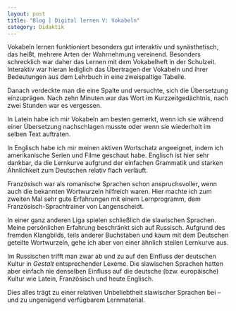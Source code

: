 ```yaml
---
layout: post
title: "Blog | Digital lernen V: Vokabeln"
category: Didaktik
---
```

Vokabeln lernen funktioniert besonders gut interaktiv und synästhetisch, das heißt, mehrere Arten der Wahrnehmung vereinend.
Besonders schrecklich war daher das Lernen mit dem Vokabelheft in der Schulzeit.
Interaktiv war hieran lediglich das Übertragen der Vokabeln und ihrer Bedeutungen aus dem Lehrbuch in eine zweispaltige Tabelle.

Danach verdeckte man die eine Spalte und versuchte, sich die Übersetzung einzuprägen.
Nach zehn Minuten war das Wort im Kurzzeitgedächtnis, nach zwei Stunden war es vergessen.

In Latein habe ich mir Vokabeln am besten gemerkt, wenn ich sie während einer Übersetzung nachschlagen musste oder wenn sie wiederholt im selben Text auftraten.

In Englisch habe ich mir meinen aktiven Wortschatz angeeignet, indem ich amerikanische Serien und Filme geschaut habe.
Englisch ist hier sehr dankbar, da die Lernkurve aufgrund der einfachen Grammatik und starken Ähnlichkeit zum Deutschen relativ flach verläuft.

Französisch war als romanische Sprachen schon anspruchsvoller, wenn auch die bekannten Wortwurzeln hilfreich waren.
Hier machte ich zum zweiten Mal sehr gute Erfahrungen mit einem Lernprogramm, dem Französisch-Sprachtrainer von Langenscheidt.

In einer ganz anderen Liga spielen schließlich die slawischen Sprachen.
Meine persönlichen Erfahrung beschränkt sich auf Russisch.
Aufgrund des fremden Klangbilds, teils anderer Buchstaben und kaum mit dem Deutschen geteilte Wortwurzeln, gehe ich aber von einer ähnlich steilen Lernkurve aus.

Im Russischen trifft man zwar ab und zu auf den Einfluss der deutschen Kultur in *Gestalt* entsprechender Lexeme.
Die slawischen Sprachen hatten aber einfach nie denselben Einfluss auf die deutsche (bzw. europäische) Kultur wie Latein, Französisch und heute Englisch.

Dies alles trägt zu einer relativen Unbeliebtheit slawischer Sprachen bei – und zu ungenügend verfügbarem Lernmaterial.